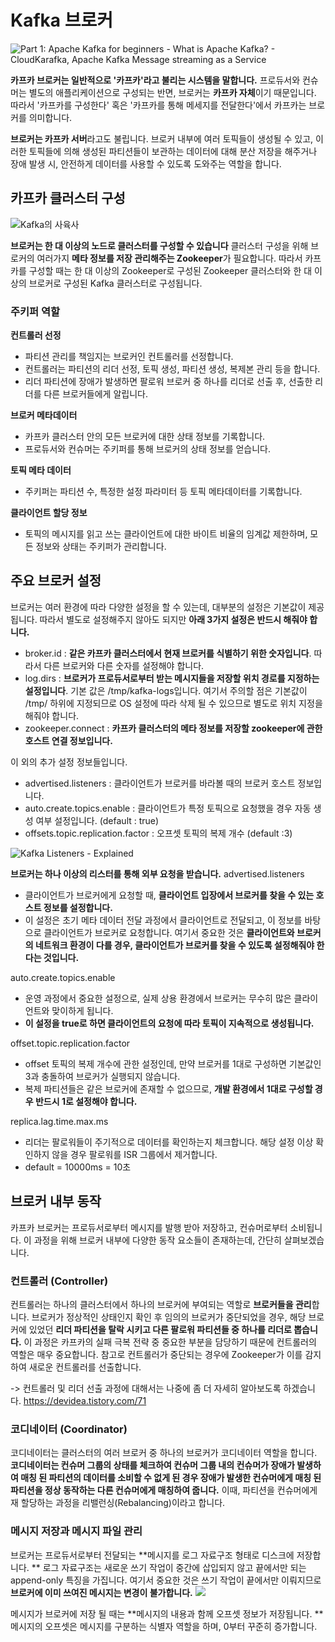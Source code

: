 # Kafka 브로커

![Part 1: Apache Kafka for beginners - What is Apache Kafka? - CloudKarafka,  Apache Kafka Message streaming as a Service](https://www.cloudkarafka.com/img/blog/kafka-broker-beginner.png)

**카프카 브로커는 일반적으로 '카프카'라고 불리는 시스템을 말합니다.** 
프로듀서와 컨슈머는 별도의 애플리케이션으로 구성되는 반면, 브로커는 **카프카 자체**이기 때문입니다. 
따라서 '카프카를 구성한다' 혹은 '카프카를 통해 메세지를 전달한다'에서 카프카는 브로커를 의미합니다.

**브로커는 카프카 서버**라고도 불립니다.
브로커 내부에 여러 토픽들이 생성될 수 있고, 이러한 토픽들에 의해 생성된 파티션들이 보관하는 데이터에 대해 분산 저장을 해주거나 장애 발생 시, 안전하게 데이터를 사용할 수 있도록 도와주는 역할을 합니다. 


## 카프카 클러스터 구성

![Kafka의 사육사](https://ichi.pro/assets/images/max/724/1*c-NitozGuevoN-rYY8Jwew.png)

**브로커는 한 대 이상의 노드로 클러스터를 구성할 수 있습니다**
클러스터 구성을 위해 브로커의 여러가지 **메타 정보를 저장 관리해주는 Zookeeper**가 필요합니다. 
따라서 카프카를 구성할 때는 한 대 이상의 Zookeeper로 구성된 Zookeeper 클러스터와 한 대 이상의 브로커로 구성된 Kafka 클러스터로 구성됩니다.


### 주키퍼 역할
**컨트롤러 선정**
- 파티션 관리를 책임지는 브로커인 컨트롤러를 선정합니다. 
- 컨트롤러는 파티션의 리더 선정, 토픽 생성, 파티션 생성, 복제본 관리 등을 합니다. 
- 리더 파티션에 장애가 발생하면 팔로워 브로커 중 하나를 리더로 선출 후, 선출한 리더를 다른 브로커들에게 알립니다. 

**브로커 메타데이터**
- 카프카 클러스터 안의 모든 브로커에 대한 상태 정보를 기록합니다.
- 프로듀서와 컨슈머는 주키퍼를 통해 브로커의 상태 정보를 얻습니다.

**토픽 메타 데이터**
- 주키퍼는 파티션 수, 특정한 설정 파라미터 등 토픽 메타데이터를 기록합니다.

**클라이언트 할당 정보**
- 토픽의 메시지를 읽고 쓰는 클라이언트에 대한 바이트 비율의 임계값 제한하며, 모든 정보와 상태는 주키퍼가 관리합니다.


## 주요 브로커 설정

브로커는 여러 환경에 따라 다양한 설정을 할 수 있는데, 대부분의 설정은 기본값이 제공됩니다. 따라서 별도로 설정해주지 않아도 되지만 **아래 3가지 설정은 반드시 해줘야 합니다.**

- broker.id : **같은 카프카 클러스터에서 현재 브로커를 식별하기 위한 숫자입니다**. 따라서 다른 브로커와 다른 숫자를 설정해야 합니다.
- log.dirs : **브로커가 프로듀서로부터 받는 메시지들을 저장할 위치 경로를 지정하는 설정입니다**. 기본 값은 /tmp/kafka-logs입니다. 여기서 주의할 점은 기본값이 /tmp/ 하위에 지정되므로 OS 설정에 따라 삭제 될 수 있으므로 별도로 위치 지정을 해줘야 합니다.
- zookeeper.connect : **카프카 클러스터의 메타 정보를 저장할 zookeeper에 관한 호스트 연결 정보입니다.**


이 외의 추가 설정 정보들입니다.

- advertised.listeners : 클라이언트가 브로커를 바라볼 때의 브로커 호스트 정보입니다.
- auto.create.topics.enable : 클라이언트가 특정 토픽으로 요청했을 경우 자동 생성 여부 설정입니다. (default : true)
- offsets.topic.replication.factor : 오프셋 토픽의 복제 개수 (default :3)

![Kafka Listeners - Explained](https://rmoff.net/images/2018/08/docker01.png)

**브로커는 하나 이상의 리스터를 통해 외부 요청을 받습니다.** 
advertised.listeners
- 클라이언트가 브로커에게 요청할 때, **클라이언트 입장에서 브로커를 찾을 수 있는 호스트 정보를 설정합니다.** 
- 이 설정은 초기 메타 데이터 전달 과정에서 클라이언트로 전달되고, 이 정보를 바탕으로 클라이언트가 브로커로 요청합니다.  여기서 중요한 것은 **클라이언트와 브로커의 네트워크 환경이 다를 경우, 클라이언트가 브로커를 찾을 수 있도록 설정해줘야 한다는 것입니다.**

auto.create.topics.enable
- 운영 과정에서 중요한 설정으로, 실제 상용 환경에서 브로커는 무수히 많은 클라이언트와 맞이하게 됩니다. 
- **이 설정을 true로 하면 클라이언트의 요청에 따라 토픽이 지속적으로 생성됩니다.**

offset.topic.replication.factor
- offset 토픽의 복제 개수에 관한 설정인데, 만약 브로커를 1대로 구성하면 기본값인 3과 충돌하여 브로커가 실행되지 않습니다. 
- 복제 파티션들은 같은 브로커에 존재할 수 없으므로, **개발 환경에서 1대로 구성할 경우 반드시 1로 설정해야 합니다.**

replica.lag.time.max.ms
- 리더는 팔로워들이 주기적으로 데이터를 확인하는지 체크합니다. 해당 설정 이상 확인하지 않을 경우 팔로워를 ISR 그룹에서 제거합니다.
- default = 10000ms = 10초


## 브로커 내부 동작

카프카 브로커는 프로듀서로부터 메시지를 발행 받아 저장하고, 컨슈머로부터 소비됩니다. 이 과정을 위해 브로커 내부에 다양한 동작 요소들이 존재하는데, 간단히 살펴보겠습니다.

### 컨트롤러 (Controller)
컨트롤러는 하나의 클러스터에서 하나의 브로커에 부여되는 역할로 **브로커들을 관리**합니다.
브로커가 정상적인 상태인지 확인 후 임의의 브로커가 중단되었을 경우, 해당 브로커에 있었던 **리더 파티션을 탈락 시키고 다른 팔로워 파티션들 중 하나를 리더로 뽑습니다.** 이 과정은 카프카의 실패 극복 전략 중 중요한 부분을 담당하기 때문에 컨트롤러의 역할은 매우 중요합니다. 참고로 컨트롤러가 중단되는 경우에 Zookeeper가 이를 감지하여 새로운 컨트롤러를 선출합니다. 

-> 컨트롤러 및 리더 선출 과정에 대해서는 나중에 좀 더 자세히 알아보도록 하겠습니다.
https://devidea.tistory.com/71


### 코디네이터 (Coordinator)
코디네이터는 클러스터의 여러 브로커 중 하나의 브로커가 코디네이터 역할을 합니다.
**코디네이터는 컨슈머 그룹의 상태를 체크하여 컨슈머 그룹 내의 컨슈머가 장애가 발생하여 매칭 된 파티션의 데이터를 소비할 수 없게 된 경우 장애가 발생한 컨슈머에게 매칭 된 파티션을 정상 동작하는 다른 컨슈머에게 매칭하여 줍니다.** 
이때, 파티션을 컨슈머에게 재 할당하는 과정을 리밸런싱(Rebalancing)이라고 합니다.


### 메시지 저장과 메시지 파일 관리
브로커는 프로듀서로부터 전달되는 **메시지를 로그 자료구조 형태로 디스크에 저장합니다. **
로그 자료구조는 새로운 쓰기 작업이 중간에 삽입되지 않고 끝에서만 되는 append-only 특징을 가집니다. 
여기서 중요한 것은 쓰기 작업이 끝에서만 이뤄지므로 **브로커에 이미 쓰여진 메시지는 변경이 불가합니다.**
![](https://blog.kakaocdn.net/dn/dkKtMU/btqC2szqNDt/QowXvRgKUAEzQfz282wa1k/img.png)

메시지가 브로커에 저장 될 때는 **메시지의 내용과 함께 오프셋 정보가 저장됩니다. ** 메시지의 오프셋은 메시지를 구분하는 식별자 역할을 하며, 0부터 꾸준히 증가합니다. 


